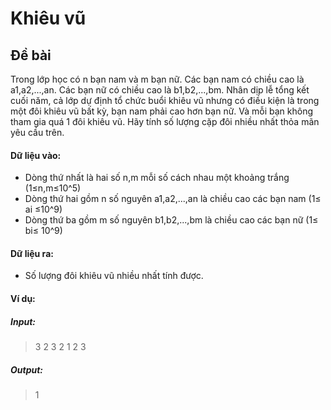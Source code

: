 # Khiêu vũ
## Đề bài
Trong lớp học có n bạn nam và m bạn nữ. Các bạn nam có chiều cao là a1,a2,...,an. Các bạn nữ có chiều cao là b1,b2,...,bm. Nhân dịp lễ tổng kết cuối năm, cả lớp dự định tổ chức buổi khiêu vũ nhưng có điều kiện là trong một đôi khiêu vũ bất kỳ, bạn nam phải cao hơn bạn nữ. Và mỗi bạn không tham gia quá 1 đôi khiêu vũ. Hãy tính số lượng cặp đôi nhiều nhất thỏa mãn yêu cầu trên.
#### Dữ liệu vào:
- Dòng thứ nhất là hai số n,m mỗi số cách nhau một khoảng trắng (1≤n,m≤10^5)
- Dòng thứ hai gồm n số nguyên a1,a2,...,an là chiều cao các bạn nam (1≤ ai ≤10^9)
- Dòng thứ ba gồm m số nguyên b1,b2,...,bm là chiều cao các bạn nữ (1≤ bi≤ 10^9)
#### Dữ liệu ra:
- Số lượng đôi khiêu vũ nhiều nhất tính được.
#### Ví dụ:
##### Input:
>3 2
>3 2 1
>2 3
##### Output:
>1